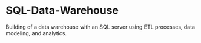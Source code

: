 # SQL-Data-Warehouse
Building of a data warehouse with an SQL server using ETL processes, data modeling, and analytics.

